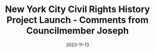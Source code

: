 ---
layout: news-and-events
draft: false
date: 2023-11-13
title: New York City Civil Rights History Project Launch - Comments from Councilmember Joseph
featured: launch-cm-joseph.jpg
featuredAlt: 
link: https://www.youtube.com/watch?v=i4TKLYOCo20
---